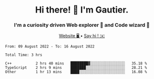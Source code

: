 <h1 align="center">Hi there! 👋 I'm Gautier.</h1>
<h3 align="center">I'm a curiosity driven Web explorer 🚀 and Code wizard 🧙</h3>

<p align="center">
  <a href="http://xisabla.pro">Website 🖥️ </a> •
  <a href="mailto:xisabla.dev@gmail.com">Say hi ! ✉️</a>
</p>

<!--START_SECTION:waka-->

```text
From: 09 August 2022 - To: 16 August 2022

Total Time: 3 hrs

C++           2 hrs 40 mins   ████████▓░░░░░░░░░░░░░░░░   35.18 %
TypeScript    2 hrs 9 mins    ███████░░░░░░░░░░░░░░░░░░   28.21 %
Other         1 hr 13 mins    ████░░░░░░░░░░░░░░░░░░░░░   16.08 %
```

<!--END_SECTION:waka-->
